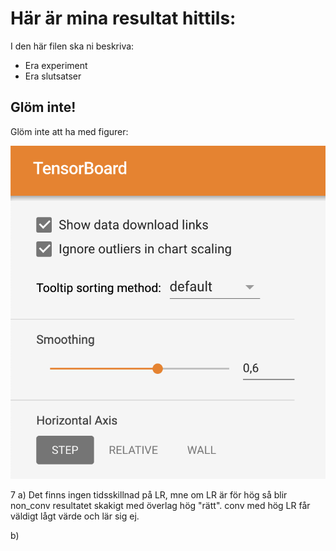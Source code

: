 # Här är mina resultat hittils:

I den här filen ska ni beskriva:
- Era experiment
- Era slutsatser

## Glöm inte!

Glöm inte att ha med figurer:

![TensorBoard download](fig/TensorBoardDownload.png "Glöm inte att kryssa i 'Show data download links' så att ni kan ladda ner era filer.")


7
a) Det finns ingen tidsskillnad på LR, mne om LR är för hög så blir non_conv resultatet skakigt med överlag hög "rätt". conv med hög LR får väldigt lågt värde och lär sig ej.

b)